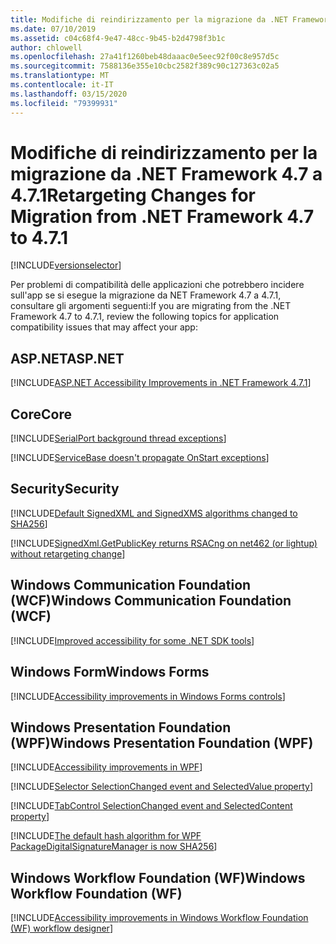 ```yaml
---
title: Modifiche di reindirizzamento per la migrazione da .NET Framework 4.7 a 4.7.1
ms.date: 07/10/2019
ms.assetid: c04c68f4-9e47-48cc-9b45-b2d4798f3b1c
author: chlowell
ms.openlocfilehash: 27a41f1260beb48daaac0e5eec92f00c8e957d5c
ms.sourcegitcommit: 7588136e355e10cbc2582f389c90c127363c02a5
ms.translationtype: MT
ms.contentlocale: it-IT
ms.lasthandoff: 03/15/2020
ms.locfileid: "79399931"
---
```

# <a name="retargeting-changes-for-migration-from-net-framework-47-to-471"></a><span data-ttu-id="5e624-102">Modifiche di reindirizzamento per la migrazione da .NET Framework 4.7 a 4.7.1</span><span class="sxs-lookup"><span data-stu-id="5e624-102">Retargeting Changes for Migration from .NET Framework 4.7 to 4.7.1</span></span>

[!INCLUDE[versionselector](../../../../includes/migration-guide/retargeting/versionselector.md)]

<span data-ttu-id="5e624-103">Per problemi di compatibilità delle applicazioni che potrebbero incidere sull'app se si esegue la migrazione da NET Framework 4.7 a 4.7.1, consultare gli argomenti seguenti:</span><span class="sxs-lookup"><span data-stu-id="5e624-103">If you are migrating from the .NET Framework 4.7 to 4.7.1, review the following topics for application compatibility issues that may affect your app:</span></span>

## <a name="aspnet"></a><span data-ttu-id="5e624-104">ASP.NET</span><span class="sxs-lookup"><span data-stu-id="5e624-104">ASP.NET</span></span>

[!INCLUDE[ASP.NET Accessibility Improvements in .NET Framework 4.7.1](~/includes/migration-guide/retargeting/asp/aspnet-accessibility-improvements-net-framework-471.md)]

## <a name="core"></a><span data-ttu-id="5e624-105">Core</span><span class="sxs-lookup"><span data-stu-id="5e624-105">Core</span></span>

[!INCLUDE[SerialPort background thread exceptions](~/includes/migration-guide/retargeting/core/serialport-background-thread-exceptions.md)]

[!INCLUDE[ServiceBase doesn't propagate OnStart exceptions](~/includes/migration-guide/retargeting/core/servicebase-doesnt-propagate-onstart-exceptions.md)]

## <a name="security"></a><span data-ttu-id="5e624-106">Security</span><span class="sxs-lookup"><span data-stu-id="5e624-106">Security</span></span>

[!INCLUDE[Default SignedXML and SignedXMS algorithms changed to SHA256](~/includes/migration-guide/retargeting/security/default-signedxml-signedxms-algorithms-changed-sha256.md)]

[!INCLUDE[SignedXml.GetPublicKey returns RSACng on net462 (or lightup) without retargeting change](~/includes/migration-guide/retargeting/security/signedxmlgetpublickey-returns-rsacng-on-net462-or-lightup-without.md)]

## <a name="windows-communication-foundation-wcf"></a><span data-ttu-id="5e624-107">Windows Communication Foundation (WCF)</span><span class="sxs-lookup"><span data-stu-id="5e624-107">Windows Communication Foundation (WCF)</span></span>

[!INCLUDE[Improved accessibility for some .NET SDK tools](~/includes/migration-guide/retargeting/wcf/improved-accessibility-for-some-net-sdk-tools.md)]

## <a name="windows-forms"></a><span data-ttu-id="5e624-108">Windows Form</span><span class="sxs-lookup"><span data-stu-id="5e624-108">Windows Forms</span></span>

[!INCLUDE[Accessibility improvements in Windows Forms controls](~/includes/migration-guide/retargeting/winforms/accessibility-improvements-windows-forms-controls.md)]

## <a name="windows-presentation-foundation-wpf"></a><span data-ttu-id="5e624-109">Windows Presentation Foundation (WPF)</span><span class="sxs-lookup"><span data-stu-id="5e624-109">Windows Presentation Foundation (WPF)</span></span>

[!INCLUDE[Accessibility improvements in WPF](~/includes/migration-guide/retargeting/wpf/accessibility-improvements-wpf.md)]

[!INCLUDE[Selector SelectionChanged event and SelectedValue property](~/includes/migration-guide/retargeting/wpf/selector-selectionchanged-event-selectedvalue-property.md)]

[!INCLUDE[TabControl SelectionChanged event and SelectedContent property](~/includes/migration-guide/retargeting/wpf/tabcontrol-selectionchanged-event-selectedcontent-property.md)]

[!INCLUDE[The default hash algorithm for WPF PackageDigitalSignatureManager is now SHA256](~/includes/migration-guide/retargeting/wpf/default-hash-algorithm-for-wpf-packagedigitalsignaturemanager-now-sha256.md)]

## <a name="windows-workflow-foundation-wf"></a><span data-ttu-id="5e624-110">Windows Workflow Foundation (WF)</span><span class="sxs-lookup"><span data-stu-id="5e624-110">Windows Workflow Foundation (WF)</span></span>

[!INCLUDE[Accessibility improvements in Windows Workflow Foundation (WF) workflow designer](~/includes/migration-guide/retargeting/wf/accessibility-improvements-windows-workflow-foundation-wf-designer.md)]
